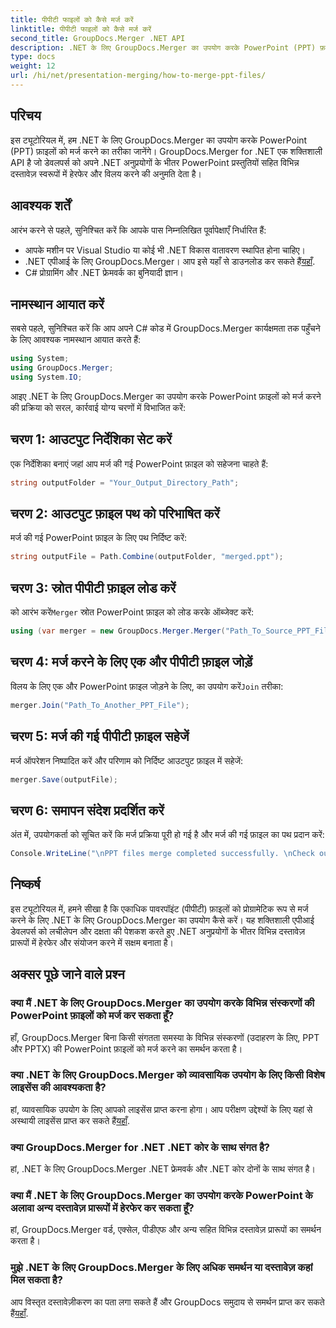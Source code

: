 ```yaml
---
title: पीपीटी फाइलों को कैसे मर्ज करें
linktitle: पीपीटी फाइलों को कैसे मर्ज करें
second_title: GroupDocs.Merger .NET API
description: .NET के लिए GroupDocs.Merger का उपयोग करके PowerPoint (PPT) फ़ाइलों को आसानी से मर्ज करना सीखें। इस शक्तिशाली API के साथ अपने .NET अनुप्रयोगों को बेहतर बनाएँ।
type: docs
weight: 12
url: /hi/net/presentation-merging/how-to-merge-ppt-files/
---
```

## परिचय
इस ट्यूटोरियल में, हम .NET के लिए GroupDocs.Merger का उपयोग करके PowerPoint (PPT) फ़ाइलों को मर्ज करने का तरीका जानेंगे। GroupDocs.Merger for .NET एक शक्तिशाली API है जो डेवलपर्स को अपने .NET अनुप्रयोगों के भीतर PowerPoint प्रस्तुतियों सहित विभिन्न दस्तावेज़ स्वरूपों में हेरफेर और विलय करने की अनुमति देता है।
## आवश्यक शर्तें
आरंभ करने से पहले, सुनिश्चित करें कि आपके पास निम्नलिखित पूर्वापेक्षाएँ निर्धारित हैं:
- आपके मशीन पर Visual Studio या कोई भी .NET विकास वातावरण स्थापित होना चाहिए।
-  .NET एपीआई के लिए GroupDocs.Merger। आप इसे यहाँ से डाउनलोड कर सकते हैं[यहाँ](https://releases.groupdocs.com/merger/net/).
- C# प्रोग्रामिंग और .NET फ्रेमवर्क का बुनियादी ज्ञान।

## नामस्थान आयात करें
सबसे पहले, सुनिश्चित करें कि आप अपने C# कोड में GroupDocs.Merger कार्यक्षमता तक पहुँचने के लिए आवश्यक नामस्थान आयात करते हैं:
```csharp
using System; 
using GroupDocs.Merger;
using System.IO;
```

आइए .NET के लिए GroupDocs.Merger का उपयोग करके PowerPoint फ़ाइलों को मर्ज करने की प्रक्रिया को सरल, कार्रवाई योग्य चरणों में विभाजित करें:
## चरण 1: आउटपुट निर्देशिका सेट करें
एक निर्देशिका बनाएं जहां आप मर्ज की गई PowerPoint फ़ाइल को सहेजना चाहते हैं:
```csharp
string outputFolder = "Your_Output_Directory_Path";
```
## चरण 2: आउटपुट फ़ाइल पथ को परिभाषित करें
मर्ज की गई PowerPoint फ़ाइल के लिए पथ निर्दिष्ट करें:
```csharp
string outputFile = Path.Combine(outputFolder, "merged.ppt");
```
## चरण 3: स्रोत पीपीटी फ़ाइल लोड करें
 को आरंभ करें`Merger` स्रोत PowerPoint फ़ाइल को लोड करके ऑब्जेक्ट करें:
```csharp
using (var merger = new GroupDocs.Merger.Merger("Path_To_Source_PPT_File"))
```
## चरण 4: मर्ज करने के लिए एक और पीपीटी फ़ाइल जोड़ें
 विलय के लिए एक और PowerPoint फ़ाइल जोड़ने के लिए, का उपयोग करें`Join` तरीका:
```csharp
merger.Join("Path_To_Another_PPT_File");
```
## चरण 5: मर्ज की गई पीपीटी फ़ाइल सहेजें
मर्ज ऑपरेशन निष्पादित करें और परिणाम को निर्दिष्ट आउटपुट फ़ाइल में सहेजें:
```csharp
merger.Save(outputFile);
```
## चरण 6: समापन संदेश प्रदर्शित करें
अंत में, उपयोगकर्ता को सूचित करें कि मर्ज प्रक्रिया पूरी हो गई है और मर्ज की गई फ़ाइल का पथ प्रदान करें:
```csharp
Console.WriteLine("\nPPT files merge completed successfully. \nCheck output in {0}", outputFolder);
```

## निष्कर्ष
इस ट्यूटोरियल में, हमने सीखा है कि एकाधिक पावरपॉइंट (पीपीटी) फ़ाइलों को प्रोग्रामेटिक रूप से मर्ज करने के लिए .NET के लिए GroupDocs.Merger का उपयोग कैसे करें। यह शक्तिशाली एपीआई डेवलपर्स को लचीलेपन और दक्षता की पेशकश करते हुए .NET अनुप्रयोगों के भीतर विभिन्न दस्तावेज़ प्रारूपों में हेरफेर और संयोजन करने में सक्षम बनाता है।

## अक्सर पूछे जाने वाले प्रश्न
### क्या मैं .NET के लिए GroupDocs.Merger का उपयोग करके विभिन्न संस्करणों की PowerPoint फ़ाइलों को मर्ज कर सकता हूँ?
हाँ, GroupDocs.Merger बिना किसी संगतता समस्या के विभिन्न संस्करणों (उदाहरण के लिए, PPT और PPTX) की PowerPoint फ़ाइलों को मर्ज करने का समर्थन करता है।
### क्या .NET के लिए GroupDocs.Merger को व्यावसायिक उपयोग के लिए किसी विशेष लाइसेंस की आवश्यकता है?
 हां, व्यावसायिक उपयोग के लिए आपको लाइसेंस प्राप्त करना होगा। आप परीक्षण उद्देश्यों के लिए यहां से अस्थायी लाइसेंस प्राप्त कर सकते हैं[यहाँ](https://purchase.groupdocs.com/temporary-license/).
### क्या GroupDocs.Merger for .NET .NET कोर के साथ संगत है?
हां, .NET के लिए GroupDocs.Merger .NET फ्रेमवर्क और .NET कोर दोनों के साथ संगत है।
### क्या मैं .NET के लिए GroupDocs.Merger का उपयोग करके PowerPoint के अलावा अन्य दस्तावेज़ प्रारूपों में हेरफेर कर सकता हूँ?
हां, GroupDocs.Merger वर्ड, एक्सेल, पीडीएफ और अन्य सहित विभिन्न दस्तावेज़ प्रारूपों का समर्थन करता है।
### मुझे .NET के लिए GroupDocs.Merger के लिए अधिक समर्थन या दस्तावेज़ कहां मिल सकता है?
आप विस्तृत दस्तावेज़ीकरण का पता लगा सकते हैं और GroupDocs समुदाय से समर्थन प्राप्त कर सकते हैं[यहाँ](https://forum.groupdocs.com/c/merger/32).